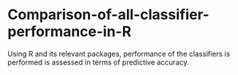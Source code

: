 # Comparison-of-all-classifier-performance-in-R
Using R and its relevant packages, performance of the classifiers is performed is assessed in terms of predictive accuracy.
